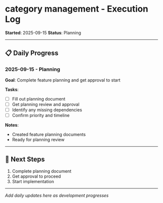 # category management - Execution Log

**Started**: 2025-09-15
**Status**: Planning

---

## 📋 **Daily Progress**

### **2025-09-15 - Planning**
**Goal**: Complete feature planning and get approval to start

**Tasks**:
- [ ] Fill out planning document
- [ ] Get planning review and approval
- [ ] Identify any missing dependencies
- [ ] Confirm priority and timeline

**Notes**:
- Created feature planning documents
- Ready for planning review

---

## 🎯 **Next Steps**
1. Complete planning document
2. Get approval to proceed
3. Start implementation

---

*Add daily updates here as development progresses*
